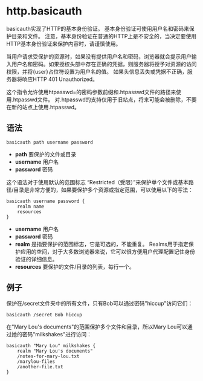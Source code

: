 # http.basicauth
basicauth实现了HTTP的基本身份验证。 基本身份验证可使用用户名和密码来保护目录和文件。 注意，基本身份验证在普通的HTTP上是不安全的，当决定要使用HTTP基本身份验证来保护内容时，请谨慎使用。

当用户请求受保护的资源时，如果没有提供用户名和密码，浏览器就会提示用户输入用户名和密码。如果授权头部中存在正确的凭据，则服务器将授予对资源的访问权限，并将{user}占位符设置为用户名的值。 如果头信息丢失或凭据不正确，服务器将响应HTTP 401 Unauthorized。

这个指令允许使用htpasswd=的密码参数前缀和.htpasswd文件的路径来使用.htpasswd文件。 对.htpasswd的支持仅用于旧站点，将来可能会被删除，不要在新的站点上使用.htpasswd。


## 语法
```
basicauth path username password
```

*  **path** 要保护的文件或目录  
*  **username** 用户名  
*  **password** 密码  

这个语法对于使用默认的范围标志 “Restricted（受限）”来保护单个文件或基本路径/目录是非常方便的，如果要保护多个资源或指定范围，可以使用以下的写法：

```
basicauth username password {
    realm name
    resources
}
```

*  **username** 用户名   
*  **password** 密码  
*  **realm** 是指要保护的范围标志，它是可选的，不能重复。 Realms用于指定保护应用的空间，对于大多数浏览器来说，它可以很方便用户代理配置记住身份验证的详细信息。 
*  **resources** 要保护的文件/目录的列表，每行一个。


## 例子
保护在/secret文件夹中的所有文件，只有Bob可以通过密码"hiccup"访问它们：

```
basicauth /secret Bob hiccup
```

在"Mary Lou's documents"的范围保护多个文件和目录，所以Mary Lou可以通过她的密码"milkshakes"进行访问：

```
basicauth "Mary Lou" milkshakes {
	realm "Mary Lou's documents"
    /notes-for-mary-lou.txt
    /marylou-files
    /another-file.txt
}
```